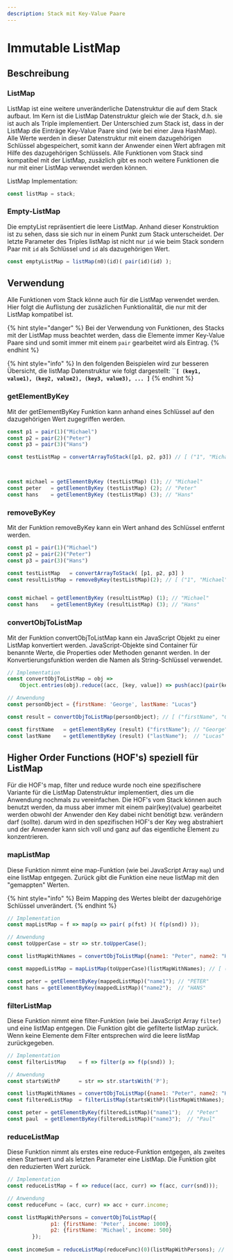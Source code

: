 ```yaml
---
description: Stack mit Key-Value Paare
---
```


# Immutable ListMap

## Beschreibung

### ListMap

ListMap ist eine weitere unveränderliche Datenstruktur die auf dem Stack aufbaut. Im Kern ist die ListMap Datenstruktur gleich wie der Stack, d.h. sie ist auch als Triple implementiert. Der Unterschied zum Stack ist, dass in der ListMap die Einträge Key-Value Paare sind \(wie bei einer Java HashMap\). Alle Werte werden in dieser Datenstruktur mit einem dazugehörigen Schlüssel abgespeichert, somit kann der Anwender einen Wert abfragen mit Hilfe des dazugehörigen Schlüssels. Alle Funktionen vom Stack sind kompatibel mit der ListMap, zusäzlich gibt es noch weitere Funktionen die nur mit einer ListMap verwendet werden können.

ListMap Implementation:

```javascript
const listMap = stack;
```

### Empty-ListMap

Die emptyList repräsentiert die leere ListMap. Anhand dieser Konstruktion ist zu sehen, dass sie sich nur in einem Punkt zum Stack unterscheidet. Der letzte Parameter des Triples listMap ist nicht nur `id` wie beim Stack sondern Paar mit `id` als Schlüssel und `id` als dazugehörigen Wert.

```javascript
const emptyListMap = listMap(n0)(id)( pair(id)(id) );
```

## Verwendung

Alle Funktionen vom Stack könne auch für die ListMap verwendet werden. Hier folgt die Auflistung der zusäzlichen Funktionalität, die nur mit der ListMap kompatibel ist.

{% hint style="danger" %}
Bei der Verwendung von Funktionen, des Stacks mit der ListMap muss beachtet werden, dass die Elemente immer Key-Value Paare sind und somit immer mit einem `pair` gearbeitet wird als Eintrag.
{% endhint %}

{% hint style="info" %}
In den folgenden Beispielen wird zur besseren Übersicht, die listMap Datenstruktur wie folgt dargestellt: ``**`[ (key1, value1), (key2, value2), (key3, value3), ... ]`**
{% endhint %}

### getElementByKey

Mit der getElementByKey Funktion kann anhand eines Schlüssel auf den dazugehörigen Wert zugegriffen werden.

```javascript
const p1 = pair(1)("Michael")
const p2 = pair(2)("Peter")
const p3 = pair(3)("Hans")

const testListMap = convertArrayToStack([p1, p2, p3]) // [ ("1", "Michael"), ("2", "Peter"),("3", "Hans") ]



const michael = getElementByKey (testListMap) (1); // "Michael"
const peter   = getElementByKey (testListMap) (2); // "Peter"
const hans    = getElementByKey (testListMap) (3); // "Hans"
```

### removeByKey

Mit der Funktion removeByKey kann ein Wert anhand des Schlüssel entfernt werden.

```javascript
const p1 = pair(1)("Michael")
const p2 = pair(2)("Peter")
const p3 = pair(3)("Hans")

const testListMap   = convertArrayToStack( [p1, p2, p3] )
const resultListMap = removeByKey(testListMap)(2); // [ ("1", "Michael"), ("3", "Hans") ]


const michael = getElementByKey (resultListMap) (1); // "Michael"
const hans    = getElementByKey (resultListMap) (3); // "Hans"

```

### convertObjToListMap

Mit der Funktion convertObjToListMap kann ein JavaScript Objekt zu einer ListMap konvertiert werden. JavaScript-Objekte sind Container für benannte Werte, die Properties oder Methoden genannt werden. In der Konvertierungsfunktion werden die Namen als String-Schlüssel verwendet.

```javascript
// Implementation
const convertObjToListMap = obj => 
    Object.entries(obj).reduce((acc, [key, value]) => push(acc)(pair(key)(value)), emptyListMap);

// Anwendung
const personObject = {firstName: 'George', lastName: "Lucas"}

const result = convertObjToListMap(personObject); // [ ("firstName", "George"), ("lastName","Lucas") ]

const firstName   = getElementByKey (result) ("firstName"); // "George"
const lastName    = getElementByKey (result) ("lastName");  // "Lucas"
```

## Higher Order Functions \(HOF's\) speziell für ListMap

Für die HOF's map, filter und reduce wurde noch eine spezifischere Variante für die ListMap Datenstruktur implementiert, dies um die Anwendung nochmals zu vereinfachen. Die HOF's vom Stack können auch benutzt werden, da muss aber immer mit einem pair\(key\)\(value\) gearbeitet werden obwohl der Anwender den Key dabei nicht benötigt bzw. verändern darf \(sollte\). darum wird in den spezifischen HOF's der Key weg abstrahiert und der Anwender kann sich voll und ganz auf das eigentliche Element zu konzentrieren.

### mapListMap

Diese Funktion nimmt eine map-Funktion \(wie bei JavaScript Array `map`\)  und eine listMap entgegen. Zurück gibt die Funktion eine neue listMap mit den "gemappten" Werten.

{% hint style="info" %}
Beim Mapping des Wertes bleibt der dazugehörige Schlüssel unverändert. 
{% endhint %}

```javascript
// Implementation
const mapListMap = f => map(p => pair( p(fst) )( f(p(snd)) ));

// Anwendung
const toUpperCase = str => str.toUpperCase();

const listMapWithNames = convertObjToListMap({name1: "Peter", name2: "Hans"});

const mappedListMap = mapListMap(toUpperCase)(listMapWithNames); // [ ("name1", "PETER"), ("name2", "HANS") ]

const peter = getElementByKey(mappedListMap)("name1"); // "PETER"
const hans = getElementByKey(mappedListMap)("name2");  // "HANS"
```

### filterListMap

Diese Funktion nimmt eine filter-Funktion \(wie bei JavaScript Array `filter`\) und eine listMap entgegen. Die Funktion gibt die gefilterte listMap zurück. Wenn keine Elemente dem Filter entsprechen wird die leere listMap zurückgegeben.

```javascript
// Implementation
const filterListMap    = f => filter(p => f(p(snd)) );

// Anwendung
const startsWithP      = str => str.startsWith('P');

const listMapWithNames = convertObjToListMap({name1: "Peter", name2: "Hans", name3: "Paul"});
const filteredListMap  = filterListMap(startsWithP)(listMapWithNames); // [ ("name1", "Peter"), ("name3", "Paul") ]

const peter = getElementByKey(filteredListMap)("name1");  // "Peter"
const paul  = getElementByKey(filteredListMap)("name3");  // "Paul"
```

### reduceListMap

Diese Funktion nimmt als erstes eine reduce-Funktion entgegen, als zweites einen Startwert und als letzten Parameter eine ListMap. Die Funktion gibt den reduzierten Wert zurück.

```javascript
// Implementation
const reduceListMap = f => reduce((acc, curr) => f(acc, curr(snd)));

// Anwendung
const reduceFunc = (acc, curr) => acc + curr.income;

const listMapWithPersons = convertObjToListMap({
              p1: {firstName: 'Peter', income: 1000},
              p2: {firstName: 'Michael', income: 500}
        });
    
const incomeSum = reduceListMap(reduceFunc)(0)(listMapWithPersons); // 1500
```



